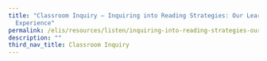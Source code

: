 ```yaml
---
title: "Classroom Inquiry — Inquiring into Reading Strategies: Our Learning
  Experience"
permalink: /elis/resources/listen/inquiring-into-reading-strategies-our-learning-experience/
description: ""
third_nav_title: Classroom Inquiry
---
```

